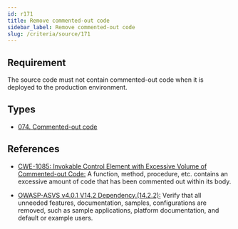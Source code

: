 ```yaml
---
id: r171
title: Remove commented-out code
sidebar_label: Remove commented-out code
slug: /criteria/source/171
---
```


## Requirement

The source code must not contain commented-out code
when it is deployed to the production environment.

## Types

- [074. Commented-out code](/types/074)

## References

- [CWE-1085: Invokable Control Element with Excessive Volume of Commented-out Code:](https://cwe.mitre.org/data/definitions/1085.html)
A function, method, procedure, etc.
contains an excessive amount of code
that has been commented out within its body.

- [OWASP-ASVS v4.0.1 V14.2 Dependency.(14.2.2):](https://owasp.org/www-pdf-archive/OWASP_Application_Security_Verification_Standard_4.0-en.pdf)
Verify that all unneeded features,
documentation, samples,
configurations are removed,
such as sample applications,
platform documentation,
and default or example users.
